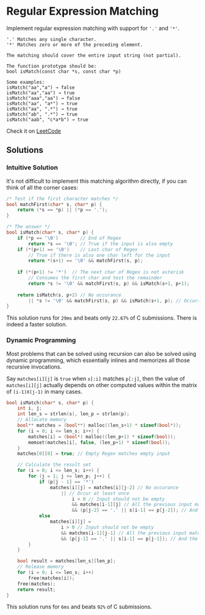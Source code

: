 # Regular Expression Matching

Implement regular expression matching with support for `'.'` and `'*'`.

```
'.' Matches any single character.
'*' Matches zero or more of the preceding element.

The matching should cover the entire input string (not partial).

The function prototype should be:
bool isMatch(const char *s, const char *p)

Some examples:
isMatch("aa","a") → false
isMatch("aa","aa") → true
isMatch("aaa","aa") → false
isMatch("aa", "a*") → true
isMatch("aa", ".*") → true
isMatch("ab", ".*") → true
isMatch("aab", "c*a*b") → true
```

Check it on [LeetCode](https://leetcode.com/problems/regular-expression-matching/)

## Solutions

### Intuitive Solution

It's not difficult to implement this matching algorithm directly, if you can think of all the corner cases:

```c
/* Test if the first character matches */
bool matchFirst(char* s, char* p) {
    return (*s == *p) || (*p == '.');
}

/* The answer */
bool isMatch(char* s, char* p) {
    if (*p == '\0')        // End of Regex
        return *s == '\0'; // True if the input is also empty
    if (*(p+1) == '\0')    // Last char of Regex
        // True if there is also one char left for the input
        return *(s+1) == '\0' && matchFirst(s, p);
    
    if (*(p+1) != '*')  // The next char of Regex is not asterisk
        // Consumes the first char and test the remainder
        return *s != '\0' && matchFirst(s, p) && isMatch(s+1, p+1);
    
    return isMatch(s, p+2) // No occurance
        || *s != '\0' && matchFirst(s, p) && isMatch(s+1, p); // Occurs at least once
}
```

This solution runs for `29ms` and beats only `22.67%` of C submissions. There is indeed a faster solution.

### Dynamic Programming

Most problems that can be solved using recursion can also be solved using dynamic programming, which essentially
inlines and memorizes all those recursive invocations.

Say `matches[i][j]` is `true` when `s[:i]` matches `p[:j]`, then the value of
`matches[i][j]` actually depends on other computed values within the matrix of `(i-1)X(j-1)` in many cases.

```c
bool isMatch(char* s, char* p) {
    int i, j;
    int len_s = strlen(s), len_p = strlen(p);
    // Allocate memory
    bool** matches = (bool**) malloc((len_s+1) * sizeof(bool*));
    for (i = 0; i <= len_s; i++) {
        matches[i] = (bool*) malloc((len_p+1) * sizeof(bool));
        memset(matches[i], false, (len_p+1) * sizeof(bool));
    }
    matches[0][0] = true; // Empty Regex matches empty input

    // Calculate the result set
    for (i = 0; i <= len_s; i++) {
        for (j = 1; j <= len_p; j++) {
            if (p[j - 1] == '*')
                matches[i][j] = matches[i][j-2] // No occurance
                    || // Occur at least once
                        i > 0 // Input should not be empty
                        && matches[i-1][j] // All the previous input matches
                        && (p[j-2] == '.' || s[i-1] == p[j-2]); // And the latest char can be consumed
            else
                matches[i][j] =
                    i > 0 // Input should not be empty
                    && matches[i-1][j-1] // All the previous input matches
                    && (p[j-1] == '.' || s[i-1] == p[j-1]); // And the latest char matches
        }
    }

    bool result = matches[len_s][len_p];
    // Release memory
    for (i = 0; i <= len_s; i++)
        free(matches[i]);
    free(matches);
    return result;
}
```

This solution runs for `6ms` and beats `92%` of C submissions.
